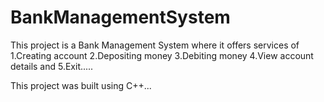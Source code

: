 # BankManagementSystem
This project is a Bank Management System where it offers services of 1.Creating account  2.Depositing money  3.Debiting money  4.View account details  and 5.Exit..... 

This project was built using C++...
